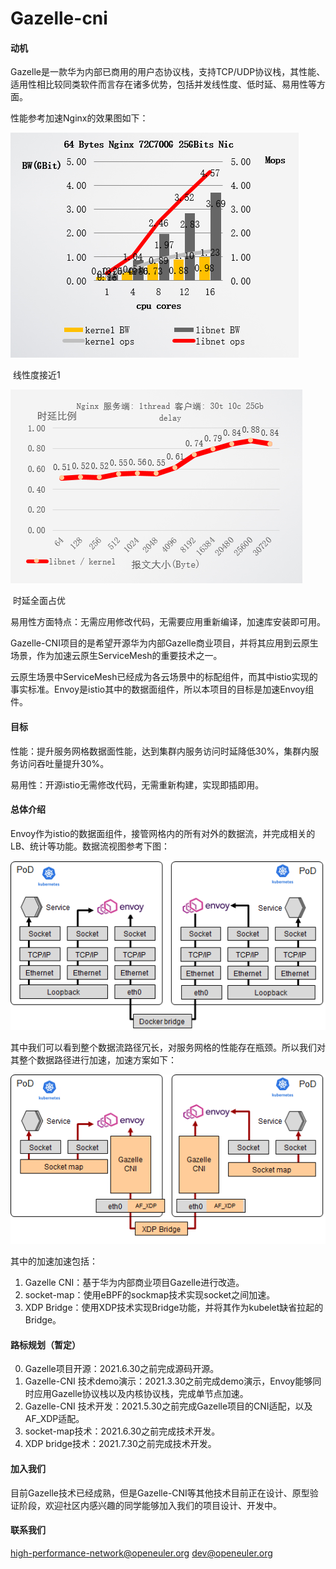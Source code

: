 # Gazelle-cni

#### 动机

Gazelle是一款华为内部已商用的用户态协议栈，支持TCP/UDP协议栈，其性能、适用性相比较同类软件而言存在诸多优势，包括并发线性度、低时延、易用性等方面。

性能参考加速Nginx的效果图如下：

![](./Nginx-2.png)

​																					线性度接近1

![](./nginx-1.png)

​																					时延全面占优

易用性方面特点：无需应用修改代码，无需要应用重新编译，加速库安装即可用。



Gazelle-CNI项目的是希望开源华为内部Gazelle商业项目，并将其应用到云原生场景，作为加速云原生ServiceMesh的重要技术之一。

云原生场景中ServiceMesh已经成为各云场景中的标配组件，而其中istio实现的事实标准。Envoy是istio其中的数据面组件，所以本项目的目标是加速Envoy组件。

#### 目标

性能：提升服务网格数据面性能，达到集群内服务访问时延降低30%，集群内服务访问吞吐量提升30%。

易用性：开源istio无需修改代码，无需重新构建，实现即插即用。

#### 总体介绍

Envoy作为istio的数据面组件，接管网格内的所有对外的数据流，并完成相关的LB、统计等功能。数据流视图参考下图：

![](./envoy-1.png)

其中我们可以看到整个数据流路径冗长，对服务网格的性能存在瓶颈。所以我们对其整个数据路径进行加速，加速方案如下：

![](./envoy-2.png)

其中的加速加速包括：

1. Gazelle CNI：基于华为内部商业项目Gazelle进行改造。
2. socket-map：使用eBPF的sockmap技术实现socket之间加速。
3. XDP Bridge：使用XDP技术实现Bridge功能，并将其作为kubelet缺省拉起的Bridge。

#### 路标规划（暂定）

0. Gazelle项目开源：2021.6.30之前完成源码开源。
1. Gazelle-CNI 技术demo演示：2021.3.30之前完成demo演示，Envoy能够同时应用Gazelle协议栈以及内核协议栈，完成单节点加速。
2. Gazelle-CNI 技术开发：2021.5.30之前完成Gazelle项目的CNI适配，以及AF_XDP适配。
3. socket-map技术：2021.6.30之前完成技术开发。
4. XDP bridge技术：2021.7.30之前完成技术开发。

#### 加入我们

目前Gazelle技术已经成熟，但是Gazelle-CNI等其他技术目前正在设计、原型验证阶段，欢迎社区内感兴趣的同学能够加入我们的项目设计、开发中。

#### 联系我们

 [high-performance-network@openeuler.org](mailto:high-performance-network@openeuler.org)  	 [dev@openeuler.org](mailto:dev@openeuler.org) 
